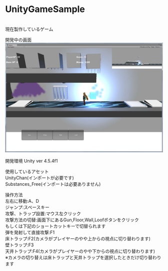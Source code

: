 UnityGameSample
===============
<br>現在製作しているゲーム

開発中の画面
![image](20141006GameSS.jpg)
<br>

開発環境 Unity ver 4.5.4f1

使用しているアセット
<br>UnityChan(インポートが必要です)
<br>Substances_Free(インポートは必要ありません)

操作方法
<br>左右に移動:A、D
<br>ジャンプ:スペースキー
<br>攻撃、トラップ設置:マウス左クリック
<br>攻撃方法の切替:画面下にあるGun,Floor,Wall,Loofボタンをクリック
<br>もしくは下記のショートカットキーで切替られます
<br>弾を発射して直接攻撃:F1
<br>床トラップ:F2(カメラがプレイヤーのやや上からの視点に切り替わります)
<br>壁トラップ:F3
<br>天井トラップ:F4(カメラがプレイヤーのやや下からの視点に切り替わります)
<br>※カメラの切り替えは床トラップと天井トラップを選択したときだけ切り替わります
